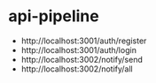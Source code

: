 # api-pipeline
- http://localhost:3001/auth/register
- http://localhost:3001/auth/login
- http://localhost:3002/notify/send
- http://localhost:3002/notify/all
